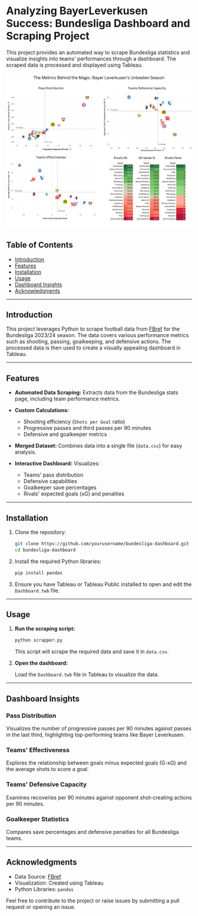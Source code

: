  # Analyzing BayerLeverkusen Success: Bundesliga Dashboard and Scraping Project

This project provides an automated way to scrape Bundesliga statistics and visualize insights into teams' performances through a dashboard. The scraped data is processed and displayed using Tableau.

![Bundesliga Dashboard](Dashboard%201.png)

## Table of Contents

- [Introduction](#introduction)
- [Features](#features)
- [Installation](#installation)
- [Usage](#usage)
- [Dashboard Insights](#dashboard-insights)
- [Acknowledgments](#acknowledgments)

---

## Introduction

This project leverages Python to scrape football data from [FBref](https://fbref.com/) for the Bundesliga 2023/24 season. The data covers various performance metrics such as shooting, passing, goalkeeping, and defensive actions. The processed data is then used to create a visually appealing dashboard in Tableau.

---

## Features

- **Automated Data Scraping:** 
  Extracts data from the Bundesliga stats page, including team performance metrics.
  
- **Custom Calculations:**
  - Shooting efficiency (`Shots per Goal` ratio)
  - Progressive passes and third passes per 90 minutes
  - Defensive and goalkeeper metrics
  
- **Merged Dataset:** Combines data into a single file (`data.csv`) for easy analysis.

- **Interactive Dashboard:** Visualizes:
  - Teams' pass distribution
  - Defensive capabilities
  - Goalkeeper save percentages
  - Rivals' expected goals (xG) and penalties

---

## Installation

1. Clone the repository:

    ```bash
    git clone https://github.com/yourusername/bundesliga-dashboard.git
    cd bundesliga-dashboard
    ```

2. Install the required Python libraries:

    ```bash
    pip install pandas
    ```

3. Ensure you have Tableau or Tableau Public installed to open and edit the `Dashboard.twb` file.

---

## Usage

1. **Run the scraping script:**

    ```bash
    python scrapper.py
    ```

    This script will scrape the required data and save it in `data.csv`.

2. **Open the dashboard:**

    Load the `Dashboard.twb` file in Tableau to visualize the data.

---

## Dashboard Insights

### Pass Distribution
Visualizes the number of progressive passes per 90 minutes against passes in the last third, highlighting top-performing teams like Bayer Leverkusen.

### Teams' Effectiveness
Explores the relationship between goals minus expected goals (G-xG) and the average shots to score a goal.

### Teams' Defensive Capacity
Examines recoveries per 90 minutes against opponent shot-creating actions per 90 minutes.

### Goalkeeper Statistics
Compares save percentages and defensive penalties for all Bundesliga teams.

---

## Acknowledgments
- Data Source: [FBref](https://fbref.com/)
- Visualization: Created using Tableau
- Python Libraries: `pandas`

Feel free to contribute to the project or raise issues by submitting a pull request or opening an issue.

